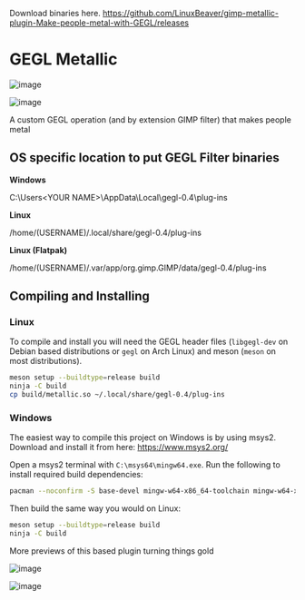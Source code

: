 Download binaries here.
https://github.com/LinuxBeaver/gimp-metallic-plugin-Make-people-metal-with-GEGL/releases

GEGL Metallic
=========

![image](https://github.com/LinuxBeaver/gegl-metallic---Make-people-metal-with-GEGL/assets/78667207/b71f8ead-fae2-4016-84aa-10bd33596d0e)


![image](https://github.com/LinuxBeaver/gegl-metallic---Make-people-metal-with-GEGL/assets/78667207/25cfe85a-7c3a-4136-bc49-64c09dcd5c68)


A custom GEGL operation (and by extension GIMP filter) that makes people metal


## OS specific location to put GEGL Filter binaries 

**Windows**

 C:\\Users\<YOUR NAME>\AppData\Local\gegl-0.4\plug-ins
 
**Linux**
 
 /home/(USERNAME)/.local/share/gegl-0.4/plug-ins
 
**Linux (Flatpak)**
 
 /home/(USERNAME)/.var/app/org.gimp.GIMP/data/gegl-0.4/plug-ins



## Compiling and Installing

### Linux

To compile and install you will need the GEGL header files (`libgegl-dev` on
Debian based distributions or `gegl` on Arch Linux) and meson (`meson` on
most distributions).

```bash
meson setup --buildtype=release build
ninja -C build
cp build/metallic.so ~/.local/share/gegl-0.4/plug-ins
```

### Windows

The easiest way to compile this project on Windows is by using msys2.  Download
and install it from here: https://www.msys2.org/

Open a msys2 terminal with `C:\msys64\mingw64.exe`.  Run the following to
install required build dependencies:

```bash
pacman --noconfirm -S base-devel mingw-w64-x86_64-toolchain mingw-w64-x86_64-meson mingw-w64-x86_64-gegl
```

Then build the same way you would on Linux:

```bash
meson setup --buildtype=release build
ninja -C build
```

More previews of this based plugin turning things gold

![image](https://github.com/LinuxBeaver/gegl-metallic---Make-people-metal-with-GEGL/assets/78667207/247e4d8e-5b6f-4b17-a8f5-561470be0bf7)

![image](https://github.com/LinuxBeaver/gegl-metallic---Make-people-metal-with-GEGL/assets/78667207/8519297a-26cf-4d1e-a6da-b71429bd2628)
